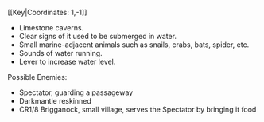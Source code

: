 [[Key|Coordinates: 1,-1]]

- Limestone caverns.
- Clear signs of it used to be submerged in water.
- Small marine-adjacent animals such as snails, crabs, bats, spider, etc.
- Sounds of water running.
- Lever to increase water level.

Possible Enemies:
- Spectator, guarding a passageway
- Darkmantle reskinned
- CR1/8 Brigganock, small village, serves the Spectator by bringing it food

